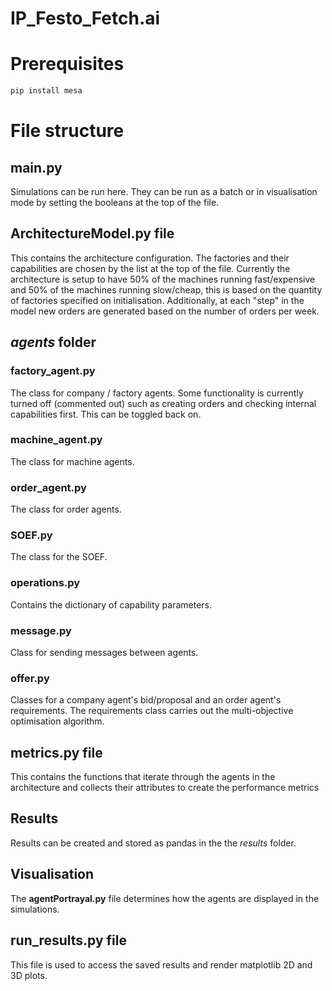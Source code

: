 # IP_Festo_Fetch.ai

# Prerequisites
```bash
pip install mesa
```

# File structure

## __main.py__
Simulations can be run here. They can be run as a batch or in visualisation mode by setting the booleans at the top of the file. 

## __ArchitectureModel.py__ file
This contains the architecture configuration. The factories and their capabilities are chosen by the list at the top of the file. Currently the architecture is setup to have 50% of the machines running fast/expensive and 50% of the machines running slow/cheap, this is based on the quantity of factories specified on initialisation. Additionally, at each "step" in the model new orders are generated based on the number of orders per week. 

## _agents_ folder
### __factory_agent.py__
The class for company / factory agents. Some functionality is currently turned off (commented out) such as creating orders and checking internal capabilities first. This can be toggled back on. 
### __machine_agent.py__
The class for machine agents.
### __order_agent.py__
The class for order agents.
### __SOEF.py__
The class for the SOEF.
### __operations.py__
Contains the dictionary of capability parameters.
### __message.py__
Class for sending messages between agents. 
### __offer.py__
Classes for a company agent's bid/proposal and an order agent's requirements. The requirements class carries out the multi-objective optimisation algorithm.


## __metrics.py__ file 
This contains the functions that iterate through the agents in the architecture and collects their attributes to create the performance metrics

## Results
Results can be created and stored as pandas in the the _results_ folder. 

## Visualisation
The __agentPortrayal.py__ file determines how the agents are displayed in the simulations.

## __run_results.py__ file
This file is used to access the saved results and render matplotlib 2D and 3D plots.
